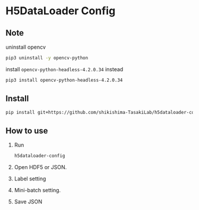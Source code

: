 # H5DataLoader Config

## Note
uninstall opencv
```bash
pip3 uninstall -y opencv-python
```

install `opencv-python-headless-4.2.0.34` instead
```bash
pip3 install opencv-python-headless-4.2.0.34
```

## Install

```bash
pip install git+https://github.com/shikishima-TasakiLab/h5dataloader-config
```

## How to use

1. Run

    ```bash
    h5dataloader-config
    ```

1. Open HDF5 or JSON.

1. Label setting

1. Mini-batch setting.

1. Save JSON
